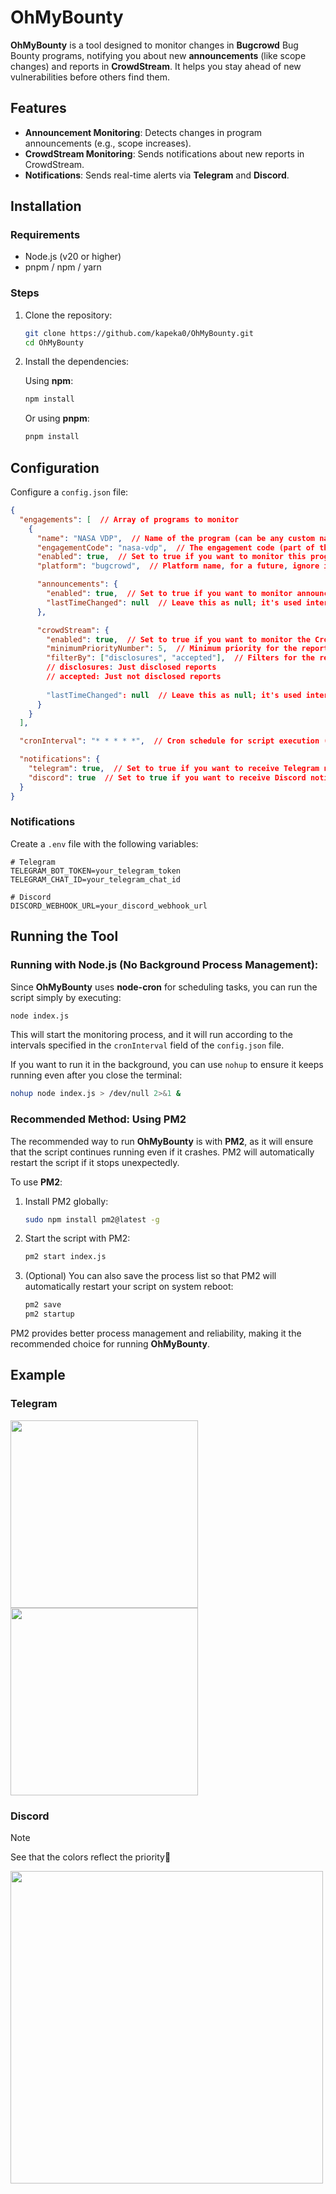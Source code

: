 # OhMyBounty

**OhMyBounty** is a tool designed to monitor changes in **Bugcrowd** Bug Bounty programs, notifying you about new **announcements** (like scope changes) and reports in **CrowdStream**. It helps you stay ahead of new vulnerabilities before others find them.

## Features

- **Announcement Monitoring**: Detects changes in program announcements (e.g., scope increases).
- **CrowdStream Monitoring**: Sends notifications about new reports in CrowdStream.
- **Notifications**: Sends real-time alerts via **Telegram** and **Discord**.

## Installation

### Requirements

- Node.js (v20 or higher)
- pnpm / npm / yarn

### Steps

1. Clone the repository:

    ```bash
    git clone https://github.com/kapeka0/OhMyBounty.git
    cd OhMyBounty
    ```

2. Install the dependencies:

    Using **npm**:

    ```bash
    npm install
    ```

    Or using **pnpm**:

    ```bash
    pnpm install
    ```

## Configuration

Configure a `config.json` file:

```json
{
  "engagements": [  // Array of programs to monitor
    {
      "name": "NASA VDP",  // Name of the program (can be any custom name)
      "engagementCode": "nasa-vdp",  // The engagement code (part of the URL for the program)
      "enabled": true,  // Set to true if you want to monitor this program
      "platform": "bugcrowd",  // Platform name, for a future, ignore it

      "announcements": {
        "enabled": true,  // Set to true if you want to monitor announcements (like scope changes, etc.)
        "lastTimeChanged": null  // Leave this as null; it's used internally to track the last update
      },

      "crowdStream": {
        "enabled": true,  // Set to true if you want to monitor the CrowdStream feed
        "minimumPriorityNumber": 5,  // Minimum priority for the reports to notify about
        "filterBy": ["disclosures", "accepted"],  // Filters for the report status (must have at least one value)
        // disclosures: Just disclosed reports
        // accepted: Just not disclosed reports
        
        "lastTimeChanged": null  // Leave this as null; it's used internally to track the last update
      }
    }
  ],

  "cronInterval": "* * * * *",  // Cron schedule for script execution (this runs every minute by default)

  "notifications": {
    "telegram": true,  // Set to true if you want to receive Telegram notifications
    "discord": true  // Set to true if you want to receive Discord notifications
  }
}
```

### Notifications

Create a `.env` file with the following variables:

```
# Telegram
TELEGRAM_BOT_TOKEN=your_telegram_token
TELEGRAM_CHAT_ID=your_telegram_chat_id

# Discord
DISCORD_WEBHOOK_URL=your_discord_webhook_url
```

## Running the Tool

### Running with Node.js (No Background Process Management):

Since **OhMyBounty** uses **node-cron** for scheduling tasks, you can run the script simply by executing:

```bash
node index.js
```

This will start the monitoring process, and it will run according to the intervals specified in the `cronInterval` field of the `config.json` file.

If you want to run it in the background, you can use `nohup` to ensure it keeps running even after you close the terminal:

```bash
nohup node index.js > /dev/null 2>&1 &
```

### Recommended Method: Using PM2

The recommended way to run **OhMyBounty** is with **PM2**, as it will ensure that the script continues running even if it crashes. PM2 will automatically restart the script if it stops unexpectedly.

To use **PM2**:

1. Install PM2 globally:

    ```bash
    sudo npm install pm2@latest -g
    ```

2. Start the script with PM2:

    ```bash
    pm2 start index.js
    ```

3. (Optional) You can also save the process list so that PM2 will automatically restart your script on system reboot:

    ```bash
    pm2 save
    pm2 startup
    ```

PM2 provides better process management and reliability, making it the recommended choice for running **OhMyBounty**.
 
## Example
### Telegram
<img src="./assets/ex1.jpeg" width="300"/>
<img src="./assets/ex2.jpeg" width="300"/>

### Discord
> [!NOTE]  
> See that the colors reflect the priority🫠

<img src="./assets/ex3.png" width="500"/>
